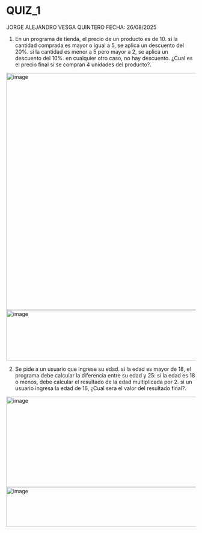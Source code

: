 # QUIZ_1
JORGE ALEJANDRO VESGA QUINTERO
FECHA: 26/08/2025

1. En un programa de tienda, el precio de un producto es de 10. si la cantidad comprada es mayor o igual a 5, se aplica un descuento del 20%.
 si la cantidad es menor a 5 pero mayor a 2, se aplica un descuento del 10%. en cualquier otro caso, no hay descuento. ¿Cual es el precio final si se compran 4 unidades del producto?.

<img width="940" height="629" alt="image" src="https://github.com/user-attachments/assets/478a8b68-d213-46ab-a951-b0fc48e04bdb" />

<img width="1572" height="134" alt="image" src="https://github.com/user-attachments/assets/6d3e3217-62a2-477c-acc8-4f2c3b16bcfe" />


2. Se pide a un usuario que ingrese su edad. si la edad es mayor de 18, el programa debe calcular la diferencia entre su edad y 25: si la edad es 18 o menos, debe calcular el resultado de la edad multiplicada por 2.
   si un usuario ingresa la edad de 16, ¿Cual sera el valor del resultado final?.

<img width="795" height="240" alt="image" src="https://github.com/user-attachments/assets/fd72cfd8-0e35-47a7-a39b-c61d67bea4a7" />

<img width="1576" height="105" alt="image" src="https://github.com/user-attachments/assets/dd57e821-ebe7-4870-a53e-d1b32610898b" />


   
